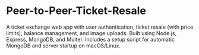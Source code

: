 # Peer-to-Peer-Ticket-Resale
A ticket exchange web app with user authentication, ticket resale (with price limits), balance management, and image uploads. Built using Node.js, Express, MongoDB, and Multer. Includes a setup script for automatic MongoDB and server startup on macOS/Linux.
